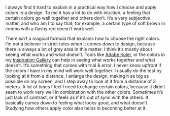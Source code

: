 

I always find it hard to explain in a practical way how I choose and apply colors in a design. To me it has a
lot to do with intuition; a feeling that certain colors go well together and others don’t. It’s a
very subjective matter, and who am I to say that, for example, a certain type of soft brown in combo with a
flashy red doesn’t work well.

There isn’t a magical formula that explains how to choose the right colors. I’m not a believer in
strict rules when it comes down to design, because there is always a lot of grey area in this matter. I think
it’s mostly about seeing what works and what doesn’t. Tools like [Adobe
Kuler](http://kuler.adobe.com/), or the colors in my [Inspiration
Gallery](http://veerle.duoh.com/inspiration/) can help in seeing what works together and what doesn’t.
It’s something that comes with trial & error. I never know upfront if the colors I have in my mind will
work well together. I usually do the test by looking at it from a distance. I enlarge the design, making it as
big as possible on my screen, and I step away to look at it from a distance of 3 meters. A lot of times I feel
I need to change certain colors, because it didn’t seem to work very well in combination with the other
colors. Sometimes it’s just lack of contrast, or it feels as if it’s out of sync with the others.
It basically comes down to feeling what looks good, and what doesn’t. Studying how others apply color
also helps in becoming better at it.